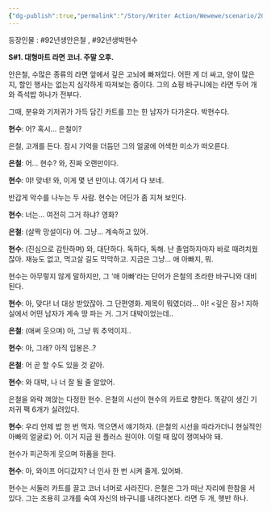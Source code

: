 ```yaml
---
{"dg-publish":true,"permalink":"/Story/Writer Action/Wewewe/scenario/20. 나도 모르게, 잘나가는 척했다/"}
---
```



등장인물 : #92년생안은철 , #92년생박현수

  
**S#1. 대형마트 라면 코너. 주말 오후.**

안은철, 수많은 종류의 라면 앞에서 깊은 고뇌에 빠져있다. 어떤 게 더 싸고, 양이 많은지, 할인 행사는 없는지 심각하게 따져보는 중이다. 그의 쇼핑 바구니에는 라면 두어 개와 즉석밥 하나가 전부다.

그때, 분유와 기저귀가 가득 담긴 카트를 끄는 한 남자가 다가온다. 박현수다.

**현수**: 어? 혹시... 은철이?

은철, 고개를 든다. 잠시 기억을 더듬던 그의 얼굴에 어색한 미소가 떠오른다.

**은철**: 어... 현수? 와, 진짜 오랜만이다.

**현수**: 야! 맞네! 와, 이게 몇 년 만이냐. 여기서 다 보네.

반갑게 악수를 나누는 두 사람. 현수는 어딘가 좀 지쳐 보인다.

**현수**: 너는... 여전히 그거 하냐? 영화?

**은철**: (살짝 망설이다) 어. 그냥... 계속하고 있어.

**현수**: (진심으로 감탄하며) 와, 대단하다. 독하다, 독해. 난 졸업하자마자 바로 때려치웠잖아. 재능도 없고, 먹고살 길도 막막하고. 지금은 그냥... 애 아빠지, 뭐.

현수는 아무렇지 않게 말하지만, 그 ‘애 아빠’라는 단어가 은철의 초라한 바구니와 대비된다.

**현수**: 아, 맞다! 너 대상 받았잖아. 그 단편영화. 제목이 뭐였더라... 아! <깊은 잠>! 지하실에서 어떤 남자가 계속 땅 파는 거. 그거 대박이었는데..

**은철**: (애써 웃으며) 아, 그냥 뭐 추억이지..

**현수**: 아, 그래? 아직 입봉은..?

**은철**: 어 곧 할 수도 있을 것 같아.

**현수**: 와 대박, 나 너 잘 될 줄 알았어. 

은철을 와락 껴앉는 다정한 현수.
은철의 시선이 현수의 카트로 향한다. 똑같이 생긴 기저귀 팩 6개가 실려있다.

**현수**: 우리 언제 밥 한 번 먹자. 먹으면서 얘기하자. (은철의 시선을 따라가더니 현실적인 아빠의 얼굴로) 어. 이거 지금 원 플러스 원이야. 이럴 때 많이 쟁여놔야 돼. 

현수가 피곤하게 웃으며 하품을 한다.

**현수**: 아, 와이프 어디갔지? 너 인사 한 번 시켜 줄게. 있어봐.

현수는 서둘러 카트를 끌고 코너 너머로 사라진다.
은철은 그가 떠난 자리에 한참을 서 있다.
그는 조용히 고개를 숙여 자신의 바구니를 내려다본다. 라면 두 개, 햇반 하나.